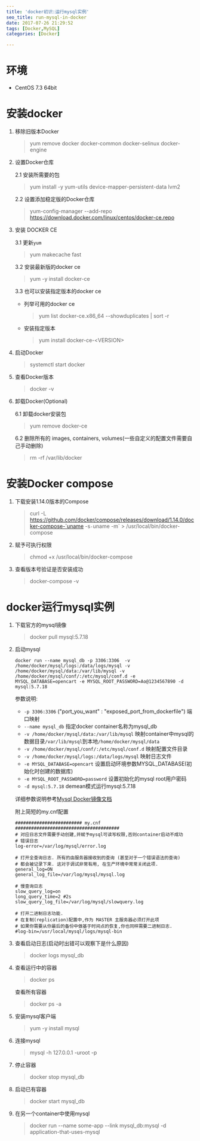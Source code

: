 ```yaml
---
title: 'docker初识:运行mysql实例'
seo_title: run-mysql-in-docker
date: 2017-07-26 21:29:52
tags: [Docker,MySQL]
categories: [Docker]

---
```


# 环境

 - CentOS 7.3 64bit

# 安装docker

1. 移除旧版本Docker
   > yum remove docker docker-common docker-selinux docker-engine

2. 设置Docker仓库

    2.1 安装所需要的包
    > yum install -y yum-utils device-mapper-persistent-data lvm2

    2.2 设置添加稳定版的Docker仓库
    > yum-config-manager --add-repo https://download.docker.com/linux/centos/docker-ce.repo

    <!-- more -->

3. 安装 DOCKER CE

   3.1 更新`yum`
   > yum makecache fast

   3.2 安装最新版的docker ce
   > yum -y install docker-ce

   3.3 也可以安装指定版本的docker ce
      - 列举可用的docker ce
        > yum list docker-ce.x86_64  --showduplicates | sort -r
      - 安装指定版本
        > yum install docker-ce-\<VERSION>

4. 启动Docker
   > systemctl start docker

5. 查看Docker版本
   > docker -v

6. 卸载Docker(Optional)

   6.1 卸载docker安装包
   > yum remove docker-ce

   6.2 删除所有的 images, containers, volumes(一些自定义的配置文件需要自己手动删除)
   > rm -rf /var/lib/docker


# 安装Docker compose
1. 下载安装1.14.0版本的Compose
   > curl -L https://github.com/docker/compose/releases/download/1.14.0/docker-compose-`uname -s`-`uname -m` > /usr/local/bin/docker-compose

2. 赋予可执行权限
   > chmod +x /usr/local/bin/docker-compose

3. 查看版本号验证是否安装成功
   > docker-compose -v


#  docker运行mysql实例
1. 下载官方的mysql镜像
   > docker pull mysql:5.7.18

2. 启动mysql
   ```
   docker run --name mysql_db -p 3306:3306  -v /home/docker/mysql/logs:/data/logs/mysql -v /home/docker/mysql/data:/var/lib/mysql -v /home/docker/mysql/conf/:/etc/mysql/conf.d -e MYSQL_DATABASE=opencart -e MYSQL_ROOT_PASSWORD=Ao@1234567890 -d mysql:5.7.18
   ```

   参数说明:
   - `-p 3306:3306` ("port_you_want" : "exposed_port_from_dockerfile") 端口映射
   - `--name mysql_db` 指定docker container名称为mysql_db
   - `-v /home/docker/mysql/data:/var/lib/mysql` 映射container中mysql的数据目录`/var/lib/mysql`到本地`/home/docker/mysql/data`
   - `-v /home/docker/mysql/conf/:/etc/mysql/conf.d` 映射配置文件目录
   - `-v /home/docker/mysql/logs:/data/logs/mysql` 映射日志文件
   - `-e MYSQL_DATABASE=opencart` 设置启动环境参数MYSQL_DATABASE(初始化时创建的数据库)
   - `-e MYSQL_ROOT_PASSWORD=password` 设置初始化的mysql root用户密码
   - `-d mysql:5.7.18` demean模式运行mysql:5.7.18

   详细参数说明参考[Mysql Docker镜像文档](https://hub.docker.com/_/mysql/)

   附上简短的my.cnf配置
     ```
     ######################### my.cnf #######################################
     # 对应日志文件需要手动创建,并赋予mysql可读写权限,否则container启动不成功
     # 错误日志
     log-error=/var/log/mysql/error.log

     # 打开全查询日志. 所有的由服务器接收到的查询 (甚至对于一个错误语法的查询)
     # 都会被记录下来. 这对于调试非常有用, 在生产环境中常常关闭此项.
     general_log=ON
     general_log_file=/var/log/mysql/mysql.log

     # 慢查询日志
     slow_query_log=on
     long_query_time=2 #2s
     slow_query_log_file=/var/log/mysql/slowquery.log

     # 打开二进制日志功能.
     # 在复制(replication)配置中,作为 MASTER 主服务器必须打开此项
     # 如果你需要从你最后的备份中做基于时间点的恢复,你也同样需要二进制日志.
     #log-bin=/usr/local/mysql/logs/mysql-bin
     ```

3. 查看启动日志(启动时出错可以观察下是什么原因)
   > docker logs mysql_db

4. 查看运行中的容器
   > docker ps

   查看所有容器
   > docker ps -a

5. 安装mysql客户端
   > yum -y install mysql

6. 连接mysql
   > mysql -h 127.0.0.1 -uroot -p

7. 停止容器
   > docker stop mysql_db

8. 启动已有容器
   > docker start mysql_db

9. 在另一个container中使用mysql
   > docker run --name some-app --link mysql_db:mysql -d application-that-uses-mysql
